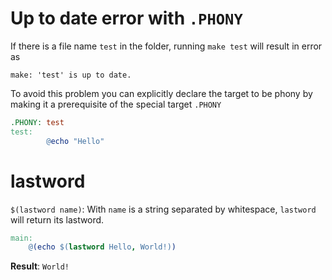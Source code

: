 # Up to date error with ``.PHONY``

If there is a file name ``test`` in the folder, running ``make test`` will result in error as

``make: 'test' is up to date.``

To avoid this problem you can explicitly declare the target to be phony by making it a prerequisite of the special target ``.PHONY``

```Makefile
.PHONY: test
test:
        @echo "Hello"
```	
# lastword
``$(lastword name)``:  With ``name`` is a string separated by whitespace, ``lastword`` will return its lastword.

```Makefile
main:
	@(echo $(lastword Hello, World!))
```
**Result**: ``World!``
